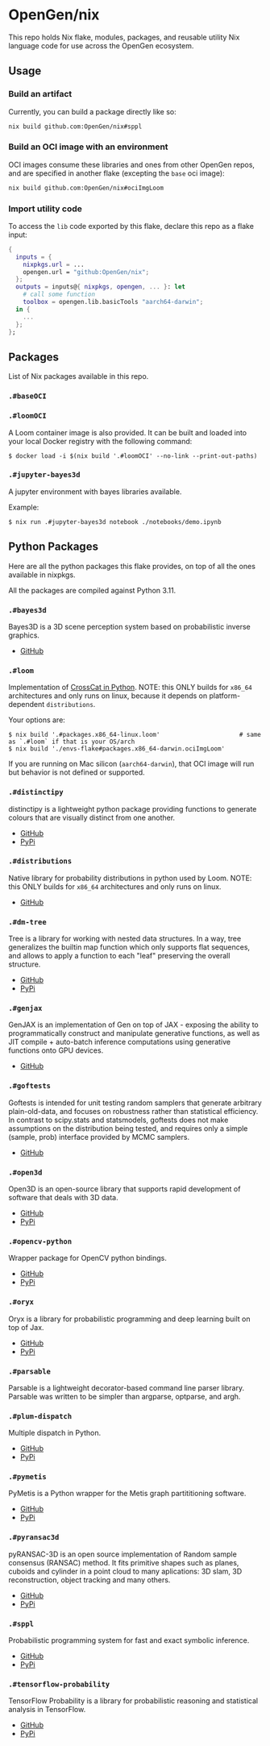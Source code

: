 # OpenGen/nix

This repo holds Nix flake, modules, packages, and reusable utility Nix language code for use across the OpenGen ecosystem.

## Usage

### Build an artifact

Currently, you can build a package directly like so:

```bash
nix build github.com:OpenGen/nix#sppl
```

### Build an OCI image with an environment

OCI images consume these libraries and ones from other OpenGen repos, and are specified in another flake (excepting the `base` oci image):

```bash
nix build github.com:OpenGen/nix#ociImgLoom
```

### Import utility code

To access the `lib` code exported by this flake, declare this repo as a flake input:

```nix
{
  inputs = {
    nixpkgs.url = ...
    opengen.url = "github:OpenGen/nix";
  };
  outputs = inputs@{ nixpkgs, opengen, ... }: let
    # call some function
    toolbox = opengen.lib.basicTools "aarch64-darwin";
  in {
    ...
  };
};
```

## Packages

List of Nix packages available in this repo.

### `.#baseOCI`

### `.#loomOCI`

A Loom container image is also provided. It can be built and loaded into your local Docker registry with the following command:

```console
$ docker load -i $(nix build '.#loomOCI' --no-link --print-out-paths)
```

### `.#jupyter-bayes3d`

A jupyter environment with bayes libraries available.

Example:
```console
$ nix run .#jupyter-bayes3d notebook ./notebooks/demo.ipynb
```

## Python Packages

Here are all the python packages this flake provides, on top of all the ones
available in nixpkgs.

All the packages are compiled against Python 3.11.

### `.#bayes3d`

Bayes3D is a 3D scene perception system based on probabilistic inverse graphics.

* [GitHub](https://github.com/probcomp/bayes3d)

### `.#loom`

Implementation of [CrossCat in Python](https://github.com/posterior/loom). NOTE: this ONLY builds for `x86_64` architectures and only runs on linux, because it depends on
platform-dependent `distributions`.

Your options are:

```console
$ nix build '.#packages.x86_64-linux.loom'                      # same as `.#loom` if that is your OS/arch
$ nix build './envs-flake#packages.x86_64-darwin.ociImgLoom'
```

If you are running on Mac silicon (`aarch64-darwin`), that OCI image will run but behavior is not defined or supported.

### `.#distinctipy`

distinctipy is a lightweight python package providing functions to generate colours that are visually distinct from one another.

* [GitHub](https://github.com/alan-turing-institute/distinctipy)
* [PyPi](https://pypi.org/project/distinctipy)

### `.#distributions`

Native library for probability distributions in python used by Loom. NOTE: this ONLY builds for `x86_64` architectures and only runs on linux.

* [GitHub](https://github.com/posterior/distributions)

### `.#dm-tree`

Tree is a library for working with nested data structures. In a way, tree generalizes the builtin map function which only supports flat sequences, and allows to apply a function to each "leaf" preserving the overall structure.

* [GitHub](https://github.com/deepmind/tree)
* [PyPi](https://pypi.org/project/dm-tree)

### `.#genjax`

GenJAX is an implementation of Gen on top of JAX - exposing the ability to programmatically construct and manipulate generative functions, as well as JIT compile + auto-batch inference computations using generative functions onto GPU devices.

* [GitHub](https://github.com/probcomp/genjax)

### `.#goftests`

Goftests is intended for unit testing random samplers that generate arbitrary plain-old-data, and focuses on robustness rather than statistical efficiency. In contrast to scipy.stats and statsmodels, goftests does not make assumptions on the distribution being tested, and requires only a simple (sample, prob) interface provided by MCMC samplers.

* [GitHub](https://github.com/posterior/goftests)

### `.#open3d`

Open3D is an open-source library that supports rapid development of software that deals with 3D data.

* [GitHub](https://github.com/isl-org/Open3D)
* [PyPi](https://pypi.org/project/open3d)

### `.#opencv-python`

Wrapper package for OpenCV python bindings.

* [GitHub](https://github.com/opencv/opencv-python)
* [PyPi](https://pypi.org/project/opencv-python)

### `.#oryx`

Oryx is a library for probabilistic programming and deep learning built on top of Jax.

* [GitHub](https://github.com/jax-ml/oryx)
* [PyPi](https://pypi.org/project/oryx)

### `.#parsable`

Parsable is a lightweight decorator-based command line parser library. Parsable was written to be simpler than argparse, optparse, and argh.

### `.#plum-dispatch`

Multiple dispatch in Python.

* [GitHub](https://github.com/beartype/plum)
* [PyPi](https://pypi.org/project/plum-dispatch)

### `.#pymetis`

PyMetis is a Python wrapper for the Metis graph partititioning software.

* [GitHub](https://github.com/inducer/pymetis)
* [PyPi](https://pypi.org/project/PyMetis)

### `.#pyransac3d`

pyRANSAC-3D is an open source implementation of Random sample consensus (RANSAC) method. It fits primitive shapes such as planes, cuboids and cylinder in a point cloud to many aplications: 3D slam, 3D reconstruction, object tracking and many others.

* [GitHub](https://github.com/leomariga/pyRANSAC-3D)
* [PyPi](https://pypi.org/project/pyransac3d)

### `.#sppl`

Probabilistic programming system for fast and exact symbolic inference.

* [GitHub](https://github.com/probsys/sppl)
* [PyPi](https://pypi.org/project/sppl)

### `.#tensorflow-probability`

TensorFlow Probability is a library for probabilistic reasoning and statistical analysis in TensorFlow.

* [GitHub](https://github.com/tensorflow/probability)
* [PyPi](https://pypi.org/project/tensorflow-probability)
